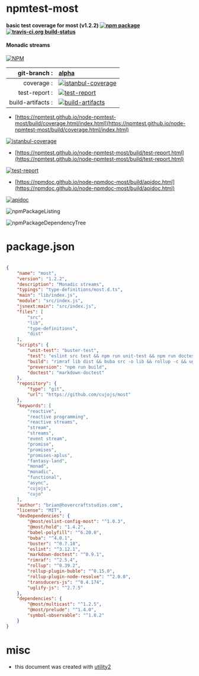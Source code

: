 # npmtest-most

#### basic test coverage for  most (v1.2.2)  [![npm package](https://img.shields.io/npm/v/npmtest-most.svg?style=flat-square)](https://www.npmjs.org/package/npmtest-most) [![travis-ci.org build-status](https://api.travis-ci.org/npmtest/node-npmtest-most.svg)](https://travis-ci.org/npmtest/node-npmtest-most)

#### Monadic streams

[![NPM](https://nodei.co/npm/most.png?downloads=true&downloadRank=true&stars=true)](https://www.npmjs.com/package/most)

| git-branch : | [alpha](https://github.com/npmtest/node-npmtest-most/tree/alpha)|
|--:|:--|
| coverage : | [![istanbul-coverage](https://npmtest.github.io/node-npmtest-most/build/coverage.badge.svg)](https://npmtest.github.io/node-npmtest-most/build/coverage.html/index.html)|
| test-report : | [![test-report](https://npmtest.github.io/node-npmtest-most/build/test-report.badge.svg)](https://npmtest.github.io/node-npmtest-most/build/test-report.html)|
| build-artifacts : | [![build-artifacts](https://npmtest.github.io/node-npmtest-most/glyphicons_144_folder_open.png)](https://github.com/npmtest/node-npmtest-most/tree/gh-pages/build)|

- [https://npmtest.github.io/node-npmtest-most/build/coverage.html/index.html](https://npmtest.github.io/node-npmtest-most/build/coverage.html/index.html)

[![istanbul-coverage](https://npmtest.github.io/node-npmtest-most/build/screenCapture.buildCi.browser.%252Ftmp%252Fbuild%252Fcoverage.lib.html.png)](https://npmtest.github.io/node-npmtest-most/build/coverage.html/index.html)

- [https://npmtest.github.io/node-npmtest-most/build/test-report.html](https://npmtest.github.io/node-npmtest-most/build/test-report.html)

[![test-report](https://npmtest.github.io/node-npmtest-most/build/screenCapture.buildCi.browser.%252Ftmp%252Fbuild%252Ftest-report.html.png)](https://npmtest.github.io/node-npmtest-most/build/test-report.html)

- [https://npmdoc.github.io/node-npmdoc-most/build/apidoc.html](https://npmdoc.github.io/node-npmdoc-most/build/apidoc.html)

[![apidoc](https://npmdoc.github.io/node-npmdoc-most/build/screenCapture.buildCi.browser.%252Ftmp%252Fbuild%252Fapidoc.html.png)](https://npmdoc.github.io/node-npmdoc-most/build/apidoc.html)

![npmPackageListing](https://npmtest.github.io/node-npmtest-most/build/screenCapture.npmPackageListing.svg)

![npmPackageDependencyTree](https://npmtest.github.io/node-npmtest-most/build/screenCapture.npmPackageDependencyTree.svg)



# package.json

```json

{
    "name": "most",
    "version": "1.2.2",
    "description": "Monadic streams",
    "typings": "type-definitions/most.d.ts",
    "main": "lib/index.js",
    "module": "src/index.js",
    "jsnext:main": "src/index.js",
    "files": [
        "src",
        "lib",
        "type-definitions",
        "dist"
    ],
    "scripts": {
        "unit-test": "buster-test",
        "test": "eslint src test && npm run unit-test && npm run doctest",
        "build": "rimraf lib dist && buba src -o lib && rollup -c && uglifyjs dist/most.js -c \"warnings=false\" -m -o dist/most.min.js",
        "preversion": "npm run build",
        "doctest": "markdown-doctest"
    },
    "repository": {
        "type": "git",
        "url": "https://github.com/cujojs/most"
    },
    "keywords": [
        "reactive",
        "reactive programming",
        "reactive streams",
        "stream",
        "streams",
        "event stream",
        "promise",
        "promises",
        "promises-aplus",
        "fantasy-land",
        "monad",
        "monadic",
        "functional",
        "async",
        "cujojs",
        "cujo"
    ],
    "author": "brian@hovercraftstudios.com",
    "license": "MIT",
    "devDependencies": {
        "@most/eslint-config-most": "^1.0.3",
        "@most/hold": "1.4.2",
        "babel-polyfill": "^6.20.0",
        "buba": "^4.0.1",
        "buster": "^0.7.18",
        "eslint": "^3.12.1",
        "markdown-doctest": "^0.9.1",
        "rimraf": "^2.5.4",
        "rollup": "^0.39.2",
        "rollup-plugin-buble": "^0.15.0",
        "rollup-plugin-node-resolve": "^2.0.0",
        "transducers-js": "^0.4.174",
        "uglify-js": "^2.7.5"
    },
    "dependencies": {
        "@most/multicast": "^1.2.5",
        "@most/prelude": "^1.4.0",
        "symbol-observable": "^1.0.2"
    }
}
```



# misc
- this document was created with [utility2](https://github.com/kaizhu256/node-utility2)
